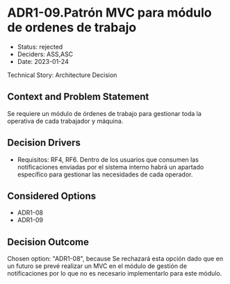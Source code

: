 # ADR1-09.Patrón MVC para módulo de ordenes de trabajo

* Status: rejected
* Deciders: ASS,ASC
* Date: 2023-01-24

Technical Story: Architecture Decision

## Context and Problem Statement

Se requiere un módulo de órdenes de trabajo para gestionar toda la operativa de cada trabajador y máquina.

## Decision Drivers

* Requisitos: RF4, RF6. Dentro de los usuarios que consumen las notificaciones enviadas por el sistema interno habrá un apartado específico para gestionar las necesidades de cada operador.

## Considered Options

* ADR1-08
* ADR1-09

## Decision Outcome

Chosen option: "ADR1-08", because Se rechazará esta opción dado que en un futuro se prevé realizar un MVC en el módulo de gestión de notificaciones por lo que no es necesario implementarlo para este módulo.

